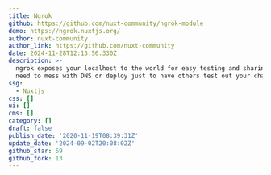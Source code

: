 ```yaml
---
title: Ngrok
github: https://github.com/nuxt-community/ngrok-module
demo: https://ngrok.nuxtjs.org/
author: nuxt-community
author_link: https://github.com/nuxt-community
date: 2024-11-28T12:13:56.330Z
description: >-
  ngrok exposes your localhost to the world for easy testing and sharing! No
  need to mess with DNS or deploy just to have others test out your changes
ssg:
  - Nuxtjs
css: []
ui: []
cms: []
category: []
draft: false
publish_date: '2020-11-19T08:39:31Z'
update_date: '2024-09-02T20:08:02Z'
github_star: 69
github_fork: 13
---
```

